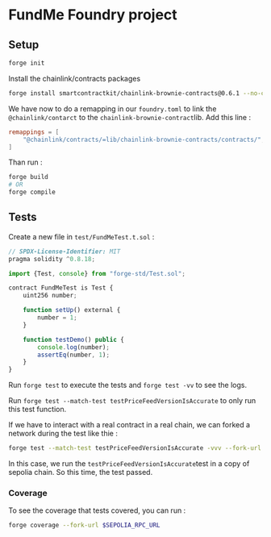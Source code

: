# FundMe Foundry project

## Setup

```bash
forge init
```

Install the chainlink/contracts packages
```bash
forge install smartcontractkit/chainlink-brownie-contracts@0.6.1 --no-commit
```

We have now to do a remapping in our `foundry.toml` to link the `@chainlink/contarct` to the `chainlink-brownie-contract`lib.
Add this line :
```toml
remappings = [
    "@chainlink/contracts/=lib/chainlink-brownie-contracts/contracts/",
]
```

Than run :
```bash
forge build
# OR
forge compile
```

## Tests

Create a new file in `test/FundMeTest.t.sol` :
```js
// SPDX-License-Identifier: MIT
pragma solidity ^0.8.18;

import {Test, console} from "forge-std/Test.sol";

contract FundMeTest is Test {
    uint256 number;

    function setUp() external {
        number = 1;
    }

    function testDemo() public {
        console.log(number);
        assertEq(number, 1);
    }
}
```

Run `forge test` to execute the tests and `forge test -vv` to see the logs.

Run `forge test --match-test testPriceFeedVersionIsAccurate` to only run this test function.

If we have to interact with a real contract in a real chain, we can forked a network during the test like thie :
```bash
forge test --match-test testPriceFeedVersionIsAccurate -vvv --fork-url $SEPOLIA_RPC_URL
```
In this case, we run the `testPriceFeedVersionIsAccurate`test in a copy of sepolia chain. So this time, the test passed.

### Coverage

To see the coverage that tests covered, you can run :
```bash
forge coverage --fork-url $SEPOLIA_RPC_URL
```